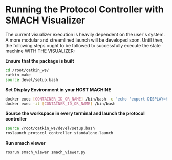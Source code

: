 # Running the Protocol Controller with SMACH Visualizer
The current visualizer execution is heavily dependent on the user's system. A more modular and streamlined launch will be developed soon. 
Until then, the following steps ought to be followed to successfully execute the state machine WITH THE VISUALIZER:

**Ensure that the package is built**

```bash
cd /root/catkin_ws/
catkin_make
source devel/setup.bash
```

**Set Display Environment in your HOST MACHINE**
```bash
docker exec [CONTAINER_ID_OR_NAME] /bin/bash -c "echo 'export DISPLAY=host.docker.internal:0.0' >> ~/.bashrc"
docker exec -it [CONTAINER_ID_OR_NAME] /bin/bash
```
**Source the workspace in every terminal and launch the protocol controller**
```bash
source /root/catkin_ws/devel/setup.bash
roslaunch protocol_controller standalone.launch
```

**Run smach viewer**
```bash
rosrun smach_viewer smach_viewer.py
```
